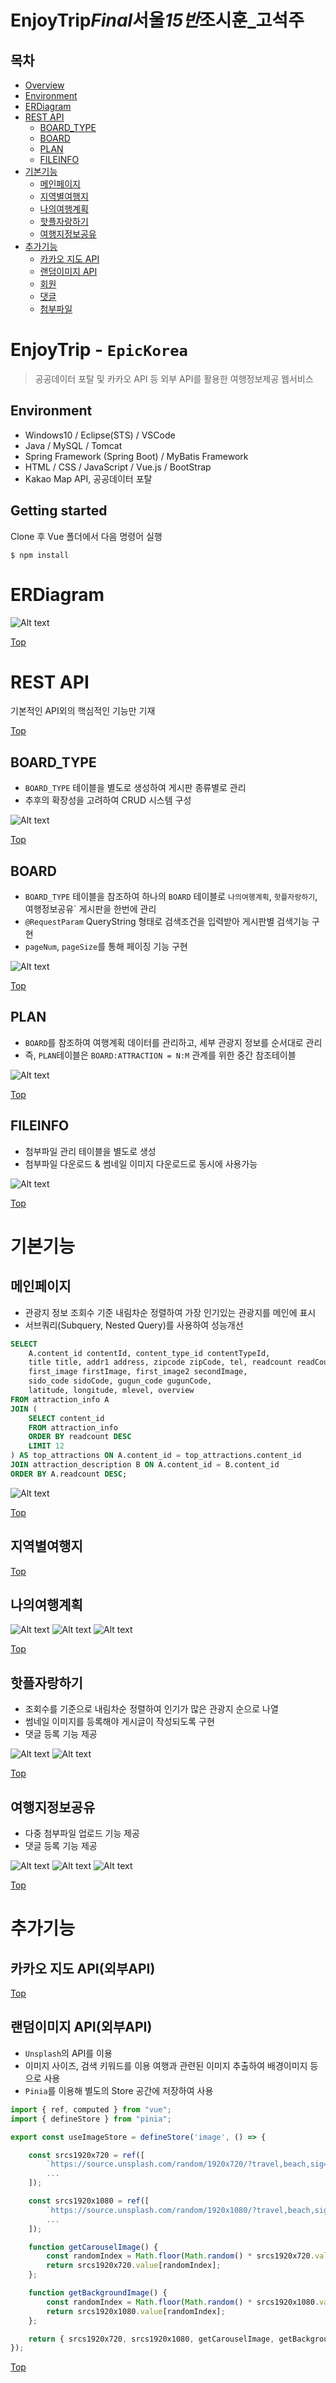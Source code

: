 # EnjoyTrip*Final*서울*15반*조시훈\_고석주

## 목차

-   [Overview](#enjoytrip---epickorea)
-   [Environment](#environment)
-   [ERDiagram](#erdiagram)
-   [REST API](#rest-api)
    -   [BOARD_TYPE](#board_type)
    -   [BOARD](#board)
    -   [PLAN](#plan)
    -   [FILEINFO](#fileinfo)
-   [기본기능](#기본기능)
    -   [메인페이지](#메인페이지)
    -   [지역별여행지](#지역별여행지)
    -   [나의여행계획](#나의여행계획)
    -   [핫플자랑하기](#핫플자랑하기)
    -   [여행지정보공유](#여행지정보공유)
-   [추가기능](#추가기능)
    -   [카카오 지도 API](#여행지정보공유)
    -   [랜덤이미지 API](#여행지정보공유)
    -   [회원](#회원)
    -   [댓글](#댓글)
    -   [첨부파일](#첨부파일)

# EnjoyTrip - `EpicKorea`

> 공공데이터 포탈 및 카카오 API 등 외부 API를 활용한 여행정보제공 웹서비스

## Environment

-   Windows10 / Eclipse(STS) / VSCode
-   Java / MySQL / Tomcat
-   Spring Framework (Spring Boot) / MyBatis Framework
-   HTML / CSS / JavaScript / Vue.js / BootStrap
-   Kakao Map API, 공공데이터 포탈

## Getting started

Clone 후 Vue 폴더에서 다음 명령어 실행

```
$ npm install
```

# ERDiagram

![Alt text](images/ER_Diagram.png)

[Top](#)

# REST API

기본적인 API외의 핵심적인 기능만 기재

[Top](#)

## BOARD_TYPE

-   `BOARD_TYPE` 테이블을 별도로 생성하여 게시판 종류별로 관리
-   추후의 확장성을 고려하여 CRUD 시스템 구성

![Alt text](images/board_type.png)

[Top](#)

## BOARD

-   `BOARD_TYPE` 테이블을 참조하여 하나의 `BOARD` 테이블로 `나의여행계획`, `핫플자랑하기`, 여행정보공유` 게시판을 한번에 관리
-   `@RequestParam` QueryString 형태로 검색조건을 입력받아 게시판별 검색기능 구현
-   `pageNum`, `pageSize`를 통해 페이징 기능 구현

![Alt text](images/api_board.png)

[Top](#)

## PLAN

-   `BOARD`를 참조하여 여행계획 데이터를 관리하고, 세부 관광지 정보를 순서대로 관리
-   즉, `PLAN`테이블은 `BOARD:ATTRACTION = N:M` 관계를 위한 중간 참조테이블

![Alt text](images/api_plan.png)

[Top](#)

## FILEINFO

-   첨부파일 관리 테이블을 별도로 생성
-   첨부파일 다운로드 & 썸네일 이미지 다운로드로 동시에 사용가능

![Alt text](images/api_attach.png)

[Top](#)

# 기본기능

## 메인페이지

-   관광지 정보 조회수 기준 내림차순 정렬하여 가장 인기있는 관광지를 메인에 표시
-   서브쿼리(Subquery, Nested Query)를 사용하여 성능개선

```SQL
SELECT
    A.content_id contentId, content_type_id contentTypeId,
    title title, addr1 address, zipcode zipCode, tel, readcount readCount,
    first_image firstImage, first_image2 secondImage,
    sido_code sidoCode, gugun_code gugunCode,
    latitude, longitude, mlevel, overview
FROM attraction_info A
JOIN (
    SELECT content_id
    FROM attraction_info
    ORDER BY readcount DESC
    LIMIT 12
) AS top_attractions ON A.content_id = top_attractions.content_id
JOIN attraction_description B ON A.content_id = B.content_id
ORDER BY A.readcount DESC;
```

![Alt text](images/index.png)

[Top](#)

## 지역별여행지

[Top](#)

## 나의여행계획

![Alt text](images/plan.png)
![Alt text](images/plan_write.png)
![Alt text](images/plan_detail.png)

[Top](#)

## 핫플자랑하기

-   조회수를 기준으로 내림차순 정렬하여 인기가 많은 관광지 순으로 나열
-   썸네일 이미지를 등록해야 게시글이 작성되도록 구현
-   댓글 등록 기능 제공

![Alt text](images/hotplace.png)
![Alt text](images/hotplace_detail.png)

[Top](#)

## 여행지정보공유

-   다중 첨부파일 업로드 기능 제공
-   댓글 등록 기능 제공

![Alt text](images/share.png)
![Alt text](images/share_write.png)
![Alt text](images/share_detail.png)

[Top](#)

# 추가기능

## 카카오 지도 API(외부API)

[Top](#)

## 랜덤이미지 API(외부API)

-   `Unsplash`의 API를 이용
-   이미지 사이즈, 검색 키워드를 이용 여행과 관련된 이미지 추출하여 배경이미지 등으로 사용
-   `Pinia`를 이용해 별도의 Store 공간에 저장하여 사용

```javascript
import { ref, computed } from "vue";
import { defineStore } from "pinia";

export const useImageStore = defineStore('image', () => {

    const srcs1920x720 = ref([
        `https://source.unsplash.com/random/1920x720/?travel,beach,sig=${Math.random()}`,
        ...
    ]);

    const srcs1920x1080 = ref([
        `https://source.unsplash.com/random/1920x1080/?travel,beach,sig=${Math.random()}`,
        ...
    ]);

    function getCarouselImage() {
        const randomIndex = Math.floor(Math.random() * srcs1920x720.value.length);
        return srcs1920x720.value[randomIndex];
    };

    function getBackgroundImage() {
        const randomIndex = Math.floor(Math.random() * srcs1920x1080.value.length);
        return srcs1920x1080.value[randomIndex];
    };

    return { srcs1920x720, srcs1920x1080, getCarouselImage, getBackgroundImage };
});
```

[Top](#)
